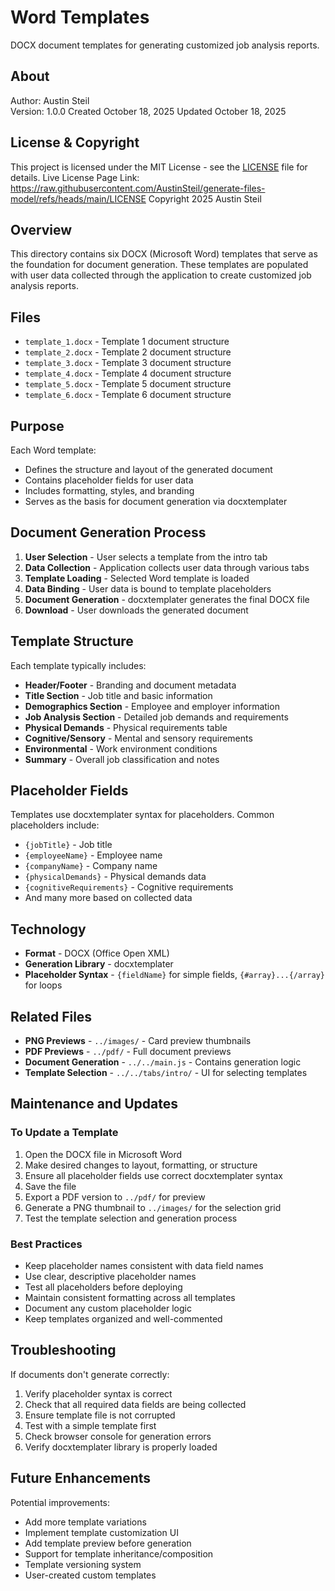 # Word Templates

DOCX document templates for generating customized job analysis reports.

## About

Author: Austin Steil  
Version: 1.0.0
Created October 18, 2025
Updated October 18, 2025

## License & Copyright

This project is licensed under the MIT License - see the [LICENSE](LICENSE) file for details.
Live License Page Link: <https://raw.githubusercontent.com/AustinSteil/generate-files-model/refs/heads/main/LICENSE>
Copyright 2025 Austin Steil

## Overview

This directory contains six DOCX (Microsoft Word) templates that serve as the foundation for document generation. These templates are populated with user data collected through the application to create customized job analysis reports.

## Files

- `template_1.docx` - Template 1 document structure
- `template_2.docx` - Template 2 document structure
- `template_3.docx` - Template 3 document structure
- `template_4.docx` - Template 4 document structure
- `template_5.docx` - Template 5 document structure
- `template_6.docx` - Template 6 document structure

## Purpose

Each Word template:

- Defines the structure and layout of the generated document
- Contains placeholder fields for user data
- Includes formatting, styles, and branding
- Serves as the basis for document generation via docxtemplater

## Document Generation Process

1. **User Selection** - User selects a template from the intro tab
2. **Data Collection** - Application collects user data through various tabs
3. **Template Loading** - Selected Word template is loaded
4. **Data Binding** - User data is bound to template placeholders
5. **Document Generation** - docxtemplater generates the final DOCX file
6. **Download** - User downloads the generated document

## Template Structure

Each template typically includes:

- **Header/Footer** - Branding and document metadata
- **Title Section** - Job title and basic information
- **Demographics Section** - Employee and employer information
- **Job Analysis Section** - Detailed job demands and requirements
- **Physical Demands** - Physical requirements table
- **Cognitive/Sensory** - Mental and sensory requirements
- **Environmental** - Work environment conditions
- **Summary** - Overall job classification and notes

## Placeholder Fields

Templates use docxtemplater syntax for placeholders. Common placeholders include:

- `{jobTitle}` - Job title
- `{employeeName}` - Employee name
- `{companyName}` - Company name
- `{physicalDemands}` - Physical demands data
- `{cognitiveRequirements}` - Cognitive requirements
- And many more based on collected data

## Technology

- **Format** - DOCX (Office Open XML)
- **Generation Library** - docxtemplater
- **Placeholder Syntax** - `{fieldName}` for simple fields, `{#array}...{/array}` for loops

## Related Files

- **PNG Previews** - `../images/` - Card preview thumbnails
- **PDF Previews** - `../pdf/` - Full document previews
- **Document Generation** - `../../main.js` - Contains generation logic
- **Template Selection** - `../../tabs/intro/` - UI for selecting templates

## Maintenance and Updates

### To Update a Template

1. Open the DOCX file in Microsoft Word
2. Make desired changes to layout, formatting, or structure
3. Ensure all placeholder fields use correct docxtemplater syntax
4. Save the file
5. Export a PDF version to `../pdf/` for preview
6. Generate a PNG thumbnail to `../images/` for the selection grid
7. Test the template selection and generation process

### Best Practices

- Keep placeholder names consistent with data field names
- Use clear, descriptive placeholder names
- Test all placeholders before deploying
- Maintain consistent formatting across all templates
- Document any custom placeholder logic
- Keep templates organized and well-commented

## Troubleshooting

If documents don't generate correctly:

1. Verify placeholder syntax is correct
2. Check that all required data fields are being collected
3. Ensure template file is not corrupted
4. Test with a simple template first
5. Check browser console for generation errors
6. Verify docxtemplater library is properly loaded

## Future Enhancements

Potential improvements:

- Add more template variations
- Implement template customization UI
- Add template preview before generation
- Support for template inheritance/composition
- Template versioning system
- User-created custom templates
